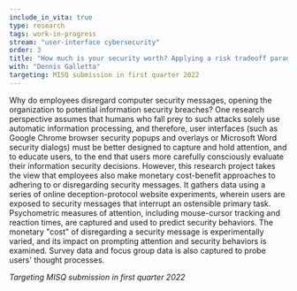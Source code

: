 ```yaml
---
include_in_vita: true
type: research
tags: work-in-progress
stream: "user-interface cybersecurity"
order: 3
title: "How much is your security worth? Applying a risk tradeoff paradigm to explain the bimodal nature of user elaboration over interruptive security messages"
with: "Dennis Galletta"
targeting: MISQ submission in first quarter 2022
---
```


Why do employees disregard computer security messages, opening the organization
to potential information security breaches? One research perspective assumes
that humans who fall prey to such attacks solely use automatic information
processing, and therefore, user interfaces (such as Google Chrome browser
security popups and overlays or Microsoft Word security dialogs) must be better
designed to capture and hold attention, and to educate users, to the end that
users more carefully consciously evaluate their information security decisions.
However, this research project takes the view that employees also make monetary
cost-benefit approaches to adhering to or disregarding security messages. It
gathers data using a series of online deception-protocol website experiments,
wherein users are exposed to security messages that interrupt an ostensible
primary task. Psychometric measures of attention, including mouse-cursor
tracking and reaction times, are captured and used to predict security
behaviors. The monetary "cost" of disregarding a security message is
experimentally varied, and its impact on prompting attention and security
behaviors is examined. Survey data and focus group data is also captured to
probe users' thought processes.

_Targeting MISQ submission in first quarter 2022_
